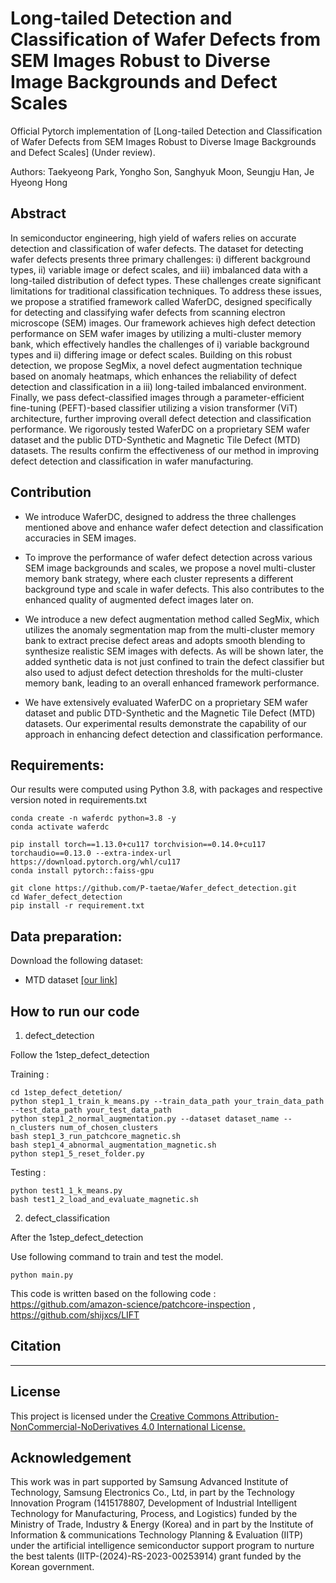 # Long-tailed Detection and Classification of Wafer Defects from SEM Images Robust to Diverse Image Backgrounds and Defect Scales

Official Pytorch implementation of [Long-tailed Detection and Classification of Wafer Defects from SEM Images Robust to Diverse Image Backgrounds and Defect Scales] (Under review).

Authors: Taekyeong Park, Yongho Son, Sanghyuk Moon, Seungju Han, Je Hyeong Hong


## Abstract
In semiconductor engineering, high yield of wafers relies on accurate detection and classification of wafer defects.
The dataset for detecting wafer defects presents three primary challenges: i) different background types, ii) variable image or defect scales, and iii) imbalanced data with a long-tailed distribution of defect types. These challenges create significant limitations for traditional classification techniques. To address these issues, we propose a stratified framework called WaferDC, designed specifically for detecting and classifying wafer defects from scanning electron microscope (SEM) images.
Our framework achieves high defect detection performance on SEM wafer images by utilizing a multi-cluster memory bank, which effectively handles the challenges of i) variable background types and ii) differing image or defect scales.
Building on this robust detection, we propose SegMix, a novel defect augmentation technique based on anomaly heatmaps, which enhances the reliability of defect detection and classification in a iii) long-tailed imbalanced environment. 
Finally, we pass defect-classified images through a parameter-efficient fine-tuning (PEFT)-based classifier utilizing a vision transformer (ViT) architecture, further improving overall defect detection and classification performance.
We rigorously tested WaferDC on a proprietary SEM wafer dataset and the public DTD-Synthetic and Magnetic Tile Defect (MTD) datasets. The results confirm the effectiveness of our method in improving defect detection and classification in wafer manufacturing.

## Contribution
- We introduce WaferDC, designed to address the three challenges mentioned above and enhance wafer defect detection and classification accuracies in SEM images.

- To improve the performance of wafer defect detection across various SEM image backgrounds and scales, we propose a novel multi-cluster memory bank strategy, where each cluster represents a different background type and scale in wafer defects. This also contributes to the enhanced quality of augmented defect images later on.

- We introduce a new defect augmentation method called SegMix, which utilizes the anomaly segmentation map from the multi-cluster memory bank to extract precise defect areas and adopts smooth blending to synthesize realistic SEM images with defects.
As will be shown later, the added synthetic data is not just confined to train the defect classifier but also used to adjust defect detection thresholds for the multi-cluster memory bank, leading to an overall enhanced framework performance.

- We have extensively evaluated WaferDC on a proprietary SEM wafer dataset and public DTD-Synthetic and the Magnetic Tile Defect (MTD) datasets. Our experimental results demonstrate the capability of our approach in enhancing defect detection and classification performance.

## Requirements:
Our results were computed using Python 3.8, with packages and respective version noted in requirements.txt
````
conda create -n waferdc python=3.8 -y
conda activate waferdc

pip install torch==1.13.0+cu117 torchvision==0.14.0+cu117 torchaudio==0.13.0 --extra-index-url https://download.pytorch.org/whl/cu117
conda install pytorch::faiss-gpu

git clone https://github.com/P-taetae/Wafer_defect_detection.git
cd Wafer_defect_detection
pip install -r requirement.txt
````

## Data preparation:
Download the following dataset:
- MTD dataset [[our link]](https://drive.google.com/file/d/1HbOv2rG2ODKjGvFx4wYm3iI01cOCOsRR/view?usp=sharing)

## How to run our code
1. defect_detection

Follow the 1step_defect_detection

Training :
```
cd 1step_defect_detetion/
python step1_1_train_k_means.py --train_data_path your_train_data_path --test_data_path your_test_data_path
python step1_2_normal_augmentation.py --dataset dataset_name --n_clusters num_of_chosen_clusters
bash step1_3_run_patchcore_magnetic.sh
bash step1_4_abnormal_augmentation_magnetic.sh
python step1_5_reset_folder.py
```

Testing :
```
python test1_1_k_means.py
bash test1_2_load_and_evaluate_magnetic.sh
```

2. defect_classification


After the 1step_defect_detection

Use following command to train and test the model.
```
python main.py
```

This code is written based on the following code : https://github.com/amazon-science/patchcore-inspection , https://github.com/shijxcs/LIFT

## Citation
---

## License
This project is licensed under the [Creative Commons Attribution-NonCommercial-NoDerivatives 4.0 International License.](https://creativecommons.org/licenses/by-nc-nd/4.0/)

## Acknowledgement
This work was in part supported by Samsung Advanced Institute of Technology, Samsung Electronics Co., Ltd, in part by the Technology Innovation Program (1415178807, Development of Industrial Intelligent Technology for Manufacturing, Process, and Logistics) funded by the Ministry of Trade, Industry & Energy (Korea) and in part by the Institute of Information & communications Technology Planning & Evaluation (IITP) under the artificial intelligence semiconductor support program to nurture the best talents (IITP-(2024)-RS-2023-00253914) grant funded by the Korean government.
